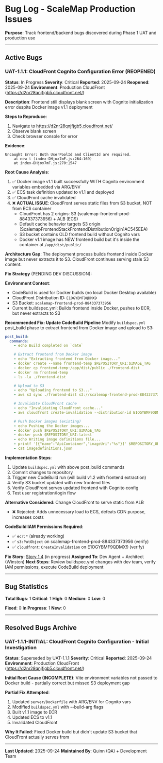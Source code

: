 # Bug Log - ScaleMap Production Issues

**Purpose**: Track frontend/backend bugs discovered during Phase 1 UAT and production use

---

## Active Bugs

### UAT-1.1.1: CloudFront Cognito Configuration Error (REOPENED)
**Status**: In Progress
**Severity**: Critical
**Reported**: 2025-09-24
**Reopened**: 2025-09-24
**Environment**: Production CloudFront (https://d2nr28qnjfjgb5.cloudfront.net/)

**Description**:
Frontend still displays blank screen with Cognito initialization error despite Docker image v1.1 deployment

**Steps to Reproduce**:
1. Navigate to https://d2nr28qnjfjgb5.cloudfront.net/
2. Observe blank screen
3. Check browser console for error

**Evidence**:
```
Uncaught Error: Both UserPoolId and ClientId are required.
    at new t (index-DHjox7mF.js:264:169)
    at index-DHjox7mF.js:270:1547
```

**Root Cause Analysis**:
1. ✅ Docker image v1.1 built successfully WITH Cognito environment variables embedded via ARG/ENV
2. ✅ ECS task definition updated to v1.1 and deployed
3. ✅ CloudFront cache invalidated
4. ❌ **ACTUAL ISSUE**: CloudFront serves static files from S3 bucket, NOT from ECS container
   - CloudFront has 2 origins: S3 (scalemap-frontend-prod-884337373956) + ALB (ECS)
   - Default cache behavior targets S3 origin (ScalemapFrontendStackFrontendDistributionOrigin1AC545EEA)
   - S3 bucket contains OLD frontend build without Cognito vars
   - Docker v1.1 image has NEW frontend build but it's inside the container at `/app/dist/public/`

**Architecture Gap**:
The deployment process builds frontend inside Docker image but never extracts it to S3. CloudFront continues serving stale S3 content.

**Fix Strategy** (PENDING DEV DISCUSSION):

**Environment Context**:
- CodeBuild is used for Docker builds (no local Docker Desktop available)
- CloudFront Distribution ID: `E1OGYBMF9QDMX9`
- S3 Bucket: `scalemap-frontend-prod-884337373956`
- Current buildspec.yml: Builds frontend inside Docker, pushes to ECR, but never extracts to S3

**Recommended Fix: Update CodeBuild Pipeline**
Modify `buildspec.yml` post_build phase to extract frontend from Docker image and upload to S3:

```yaml
post_build:
  commands:
    - echo Build completed on `date`

    # Extract frontend from Docker image
    - echo "Extracting frontend from Docker image..."
    - docker create --name frontend-temp $REPOSITORY_URI:$IMAGE_TAG
    - docker cp frontend-temp:/app/dist/public ./frontend-dist
    - docker rm frontend-temp
    - ls -la ./frontend-dist

    # Upload to S3
    - echo "Uploading frontend to S3..."
    - aws s3 sync ./frontend-dist s3://scalemap-frontend-prod-884337373956/ --delete

    # Invalidate CloudFront cache
    - echo "Invalidating CloudFront cache..."
    - aws cloudfront create-invalidation --distribution-id E1OGYBMF9QDMX9 --paths "/*"

    # Push Docker images (existing)
    - echo Pushing the Docker images...
    - docker push $REPOSITORY_URI:$IMAGE_TAG
    - docker push $REPOSITORY_URI:latest
    - echo Writing image definitions file...
    - printf '[{"name":"ApiContainer","imageUri":"%s"}]' $REPOSITORY_URI:$IMAGE_TAG > imagedefinitions.json
    - cat imagedefinitions.json
```

**Implementation Steps**:
1. Update `buildspec.yml` with above post_build commands
2. Commit changes to repository
3. Trigger new CodeBuild run (will build v1.2 with frontend extraction)
4. Verify S3 bucket updated with new frontend files
5. Verify CloudFront serves updated frontend with Cognito config
6. Test user registration/login flow

**Alternative Considered**: Change CloudFront to serve static from ALB
- ❌ Rejected: Adds unnecessary load to ECS, defeats CDN purpose, increases costs

**CodeBuild IAM Permissions Required**:
- ✅ `ecr:*` (already working)
- ✅ `s3:PutObject` on scalemap-frontend-prod-884337373956 (verify)
- ✅ `cloudfront:CreateInvalidation` on E1OGYBMF9QDMX9 (verify)

**Fix Story**: [Story 1.4](../stories/1.4.story.md) (in progress)
**Assigned To**: Dev Agent + Architect (Winston)
**Next Steps**: Review buildspec.yml changes with dev team, verify IAM permissions, execute CodeBuild deployment

---

## Bug Statistics

**Total Bugs**: 1
**Critical**: 1
**High**: 0
**Medium**: 0
**Low**: 0

**Fixed**: 0
**In Progress**: 1
**New**: 0

---

## Resolved Bugs Archive

### UAT-1.1.1-INITIAL: CloudFront Cognito Configuration - Initial Investigation
**Status**: Superseded by UAT-1.1.1
**Severity**: Critical
**Reported**: 2025-09-24
**Environment**: Production CloudFront (https://d2nr28qnjfjgb5.cloudfront.net/)

**Initial Root Cause (INCOMPLETE)**:
Vite environment variables not passed to Docker build - partially correct but missed S3 deployment gap

**Partial Fix Attempted**:
1. Updated `server/Dockerfile` with ARG/ENV for Cognito vars
2. Modified `buildspec.yml` with --build-arg flags
3. Built v1.1 image to ECR
4. Updated ECS to v1.1
5. Invalidated CloudFront

**Why It Failed**:
Fixed Docker build but didn't update S3 bucket that CloudFront actually serves from

---

**Last Updated**: 2025-09-24
**Maintained By**: Quinn (QA) + Development Team